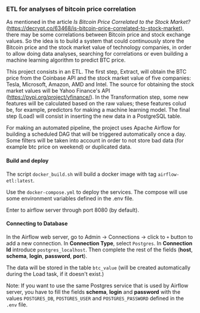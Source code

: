 ### ETL for analyses of bitcoin price correlation

As mentioned in the article _Is Bitcoin Price Correlated to the Stock Market?_
(https://decrypt.co/63468/is-bitcoin-price-correlated-to-stock-market), there may be some 
correlations between Bitcoin price and stock exchange values. So the idea is to build a system that 
could continuously store the Bitcoin price and the stock market value of technology companies, in order
to allow doing data analyses, searching for correlations or even building a machine learning algorithm 
to predict BTC price.

This project consists in an ETL. The first step, Extract, will obtain the BTC price from the Coinbase API 
and the stock market value of five companies: Tesla, Microsoft, Amazon, AMD and Intel. The source 
for obtaining the stock market values will be Yahoo Finance's API (https://pypi.org/project/yfinance/).
In the Transformation step, some new features will be calculated based on the raw values; these features colud
be, for example, predictors for making a machine learning model. The final step (Load) will consist in inserting 
the new data in a PostgreSQL table. 

For making an automated pipeline, the project uses Apache Airflow for building a scheduled DAG that will be 
triggered automatically once a day. Some filters will be taken into account in order to not store bad data 
(for example btc price on weekend) or duplicated data.

#### Build and deploy
The script `docker_build.sh` will build a docker image with tag `airflow-etl:latest`.

Use the `docker-compose.yml` to deploy the services. The compose will use some environment
variables defined in the .env file.

Enter to airflow server through port 8080 (by default).

#### Connecting to Database

In the Airflow web server, go to Admin -> Connections -> click to `+` button to add a new connection.
In **Connection Type**, select `Postgres`. In **Connection Id** introduce `postgres_localhost`.
Then complete the rest of the fields (**host**, **schema**, **login**, **password**, **port**).

The data will be stored in the table `btc_value` (will be created automatically during the Load task, if it doesn't exist.)

Note: If you want to use the same Postgres service that is used by Airflow server, you have to fill
the fields **schema**, **login** and **password** with the values `POSTGRES_DB`, `POSTGRES_USER` and `POSTGRES_PASSWORD` 
defined in the `.env` file.


